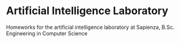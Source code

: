 # Artificial Intelligence Laboratory
Homeworks for the artificial intelligence laboratory at Sapienza, B.Sc. Engineering in Computer Science
